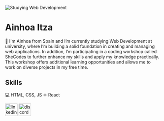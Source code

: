 ![Studying Web Development ](https://s3.amazonaws.com/shecodesio-production/uploads/files/000/142/895/original/bannergithub.jpg?1725978500)
# Ainhoa Itza

🌱 I'm Ainhoa from Spain and I’m currently studying Web Development at university, where I’m building a solid foundation in creating and managing web applications. In addition, I’m participating in a coding workshop called SheCodes to further enhance my skills and apply my knowledge practically. This workshop offers additional learning opportunities and allows me to work on diverse projects in my free time.

## Skills

💻 HTML, CSS, JS
⚛ React


[<img src='https://cdn.jsdelivr.net/npm/simple-icons@3.0.1/icons/linkedin.svg' alt='linkedin' height='40'>](https://www.linkedin.com/in/www.linkedin.com/in/ainhoaitzacasero/)  [<img src='https://cdn.jsdelivr.net/npm/simple-icons@3.0.1/icons/discord.svg' alt='discord' height='40'>](discordapp.com/users/noa30)  


